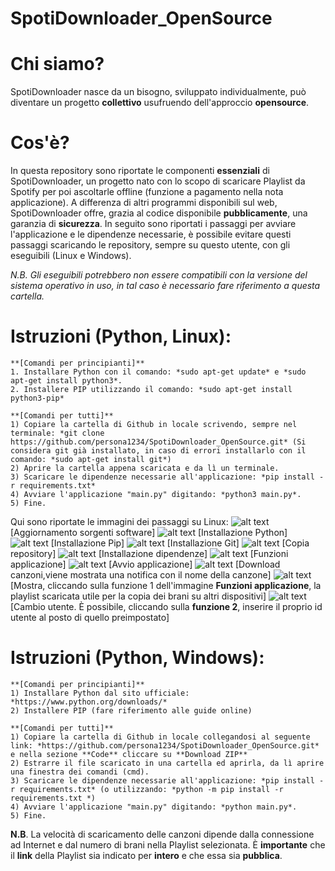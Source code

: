 # SpotiDownloader_OpenSource
# Chi siamo?
SpotiDownloader nasce da un bisogno, sviluppato individualmente, può diventare un progetto **collettivo** usufruendo dell'approccio **opensource**.

# Cos'è?
In questa repository sono riportate le componenti **essenziali** di SpotiDownloader, un progetto nato con lo scopo di scaricare Playlist da Spotify per poi ascoltarle offline (funzione a pagamento nella nota applicazione). 
A differenza di altri programmi disponibili sul web, SpotiDownloader offre, grazia al codice disponibile **pubblicamente**, una garanzia di **sicurezza**.
In seguito sono riportati i passaggi per avviare l'applicazione e le dipendenze necessarie, è possibile evitare questi passaggi scaricando le repository, sempre su questo utente, con gli eseguibili (Linux e Windows). 

*N.B. Gli eseguibili potrebbero non essere compatibili con la versione del sistema operativo in uso, in tal caso è necessario fare riferimento a questa cartella.*


# Istruzioni (Python, Linux):
    
    **[Comandi per principianti]**
    1. Installare Python con il comando: *sudo apt-get update* e *sudo apt-get install python3*. 
    2. Installere PIP utilizzando il comando: *sudo apt-get install python3-pip*

    **[Comandi per tutti]**
    1) Copiare la cartella di Github in locale scrivendo, sempre nel terminale: *git clone https://github.com/persona1234/SpotiDownloader_OpenSource.git* (Si considera git già installato, in caso di errori installarlo con il comando: *sudo apt-get install git*)
    2) Aprire la cartella appena scaricata e da lì un terminale.
    3) Scaricare le dipendenze necessarie all'applicazione: *pip install -r requirements.txt*
    4) Avviare l'applicazione "main.py" digitando: *python3 main.py*.
    5) Fine.
Qui sono riportate le immagini dei passaggi su Linux:
![alt text](https://github.com/persona1234/SpotiDownloader_OpenSource/blob/main/IMG_Linux_edit/update.png) [Aggiornamento sorgenti software]
![alt text](https://github.com/persona1234/SpotiDownloader_OpenSource/blob/main/IMG_Linux_edit/python.png) [Installazione Python]
![alt text](https://github.com/persona1234/SpotiDownloader_OpenSource/blob/main/IMG_Linux_edit/pip.png) [Installazione Pip]
![alt text](https://github.com/persona1234/SpotiDownloader_OpenSource/blob/main/IMG_Linux_edit/git.png) [Installazione Git]
![alt text](https://github.com/persona1234/SpotiDownloader_OpenSource/blob/main/IMG_Linux_edit/clone.png) [Copia repository]
![alt text](https://github.com/persona1234/SpotiDownloader_OpenSource/blob/main/IMG_Linux_edit/requirements.png) [Installazione dipendenze]
![alt text](https://github.com/persona1234/SpotiDownloader_OpenSource/blob/main/IMG_Linux_edit/home1.png) [Funzioni applicazione]
![alt text](https://github.com/persona1234/SpotiDownloader_OpenSource/blob/main/IMG_Linux_edit/avvio.png) [Avvio applicazione]
![alt text](https://github.com/persona1234/SpotiDownloader_OpenSource/blob/main/IMG_Linux_edit/download.png) [Download canzoni,viene mostrata una notifica con il nome della canzone]
![alt text](https://github.com/persona1234/SpotiDownloader_OpenSource/blob/main/IMG_Linux_edit/cartella1.png) [Mostra, cliccando sulla funzione 1 dell'immagine **Funzioni applicazione**, la playlist scaricata utile per la copia dei brani su altri dispositivi]
![alt text](https://github.com/persona1234/SpotiDownloader_OpenSource/blob/main/IMG_Linux_edit/login.png) [Cambio utente. È possibile, cliccando sulla **funzione 2**, inserire il proprio id utente al posto di quello preimpostato]



# Istruzioni (Python, Windows):

    **[Comandi per principianti]**
    1) Installare Python dal sito ufficiale: *https://www.python.org/downloads/*
    2) Installere PIP (fare riferimento alle guide online)

    **[Comandi per tutti]**
    1) Copiare la cartella di Github in locale collegandosi al seguente link: *https://github.com/persona1234/SpotiDownloader_OpenSource.git* e nella sezione **Code** cliccare su **Download ZIP**
    2) Estrarre il file scaricato in una cartella ed aprirla, da lì aprire una finestra dei comandi (cmd).
    3) Scaricare le dipendenze necessarie all'applicazione: *pip install -r requirements.txt* (o utilizzando: *python -m pip install -r requirements.txt *)
    4) Avviare l'applicazione "main.py" digitando: *python main.py*.
    5) Fine.

**N.B**. La velocità di scaricamento delle canzoni dipende dalla connessione ad Internet e dal numero di brani nella Playlist selezionata. È **importante** che il **link** della Playlist sia indicato per **intero** e che essa sia **pubblica**.
